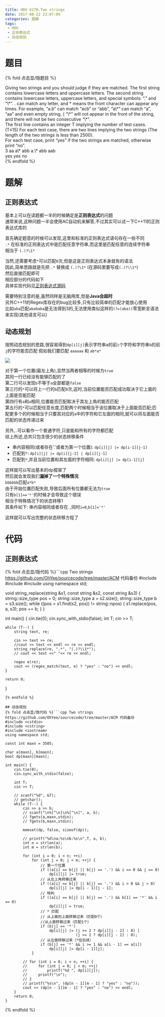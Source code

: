 ```yaml
---
title: HDU 6170.Two strings
date: 2017-08-22 23:07:09
categories: 题解
tags:
 - HDU
 - 正则表达式
 - 动态规划
---
```


# 题目

{% fold 点击显/隐题目 %}
<div class="oj"><div class="part" title="Description">
  Giving two strings and you should judge if they are matched. 
 The first string contains lowercase letters and uppercase letters. 
 The second string contains lowercase letters, uppercase letters, and special symbols: “.” and “\*”. 
 . can match any letter, and * means the front character can appear any times. For example, “a.b” can match “acb” or “abb”, “a\*” can match “a”, “aa” and even empty string. ( “\*” will not appear in the front of the string, and there will not be two consecutive “\*”.

</div><div class="part" title="Input">
The first line contains an integer T implying the number of test cases. (T≤15) 
For each test case, there are two lines implying the two strings (The length of the two strings is less than 2500).

</div><div class="part" title="Output">
For each test case, print “yes” if the two strings are matched, otherwise print “no”.

</div><div class="samp"><div class="clear"></div><div class="input part" title="Sample Input">
3
aa
a\*
abb
a.\*
abb
aab

</div><div class="output part" title="Sample Output">
yes
yes
no

</div><div class="clear"></div></div></div>
{% endfold %}

<!--more-->
# 题解
## 正则表达式
基本上可以在读题都一半的时候确定是**正则表达式**的问题  
通常来说,这种问题一半会使用AC自动机来解答,不过其实可以试一下C++11的正则表达式库的  

首先确定题意的时候可以发现,这里和标准的正则表达式语句存在一些不同  
`.*` 在标准的正则表达式中是匹配任意字符串,而这里是匹配任意的连续字符串  
相当于 `(.)?\1*`  

当然,还需要考虑`*`可以匹配`0`次,但是这是正则表达式本身就有的语法  
因此,简单思路就是先把 `.*` 替换成 `(.)?\1*` (在源码里要写成`(.)?\\1*`)  
然后直接匹配即可  
相应部分的代码如下  
具体实现代码见[正则表达式源码](/post/HDU/6170.html#正则表达式-1)

需要特别注意的是,虽然同样是无脑用库,但是**Java会超时**  
另外C++11的Regex库存在的bug比较多,只有比较简单的匹配才能放心使用  
比如`aba`匹配`abababa`是无法得到3的,无法使用类似这样的`(?=(aba))`零宽断言语法来实现(其他语言可以)  

## 动态规划
按照动态规划的思路,很容易得到`dp[i][j]`表示字符串a的前`i`个字符和字符串`b`的前`j`的字符能否匹配
假如我们要匹配 `aaaaaa` 和 `ab*a*`  

![](/post/img/hdu6170_1.png)

对于第一个位置(最左上角),显然当两者相等的时候为`true`  
其同一行已经没有能够匹配的了  
第二行可以发现`b`不等于`a`全部都是`false`  
第三行的`*`可以将上一行的`b`匹配`0`次,这时,当前位置能否匹配成功取决于它上面的上面是否能匹配  
第四行有`a`和`a`相同,位置能否匹配取决于其左上角的能否匹配  
第五行的`*`可以匹配任意长度,匹配两个时候相当于该位置取决于上面能否匹配;匹配更多个的时候相当于只要其对应的`a`中的字符和它左面的相同,就可以将左面能否匹配的状态传递过来  

另外,`.`可以看作一个普通字符,只是能和所有的字符都匹配  
综上所述,总共只包含很少的状态转移条件  
- 串内容相同(或者存在'.'或者为第一个位置):
  `dp[i][j] |= dp[i-1][j-1]`  
- 匹配到`*`:
  `dp[i][j] |= dp[i][j-2] | dp[i][j-1]`
- 匹配到`*`,并且当前位置和其左面的字符相同:
  `dp[i][j] |= dp[i-1][j]`

这样就可以写出基本的dp框架了  
然后就会发现我们**漏掉了一个特殊情况**  
`bbbbbb`匹配`a*b*`  
由于开始位置匹配失败,导致后面所有位置都无法为`true`  
只有`b[1]=='*'`的时候才会导致这个错误  
相当于特殊情况下的状态转移1  
其条件如下: 串内容相同或者存在`.`,同时`i=0`,`b[1]='*'`  

这样就可以写出完整的状态转移方程了

# 代码
## 正则表达式
{% fold 点击显/隐代码 %}```cpp Two strings https://github.com/OhYee/sourcecode/tree/master/ACM 代码备份
#include <cstdio>
#include <iostream>
#include <regex>
using namespace std;

void string_replace(string &s1, const string &s2, const string &s3) {
    string::size_type pos = 0;
    string::size_type a = s2.size();
    string::size_type b = s3.size();
    while ((pos = s1.find(s2, pos)) != string::npos) {
        s1.replace(pos, a, s3);
        pos += b;
    }
}

int main() {
    cin.tie(0);
    cin.sync_with_stdio(false);
    int T;
    cin >> T;

    while (T--) {
        string text, re;

        cin >> text >> re;
        //cout << text << endl << re << endl;
        string_replace(re, ".*", "(.)?\\1*");
        // cout << text <<" "<< re << endl;

        regex e(re);
        cout << (regex_match(text, e) ? "yes" : "no") << endl;
    }

    return 0;
}
```
{% endfold %}

## 动态规划
{% fold 点击显/隐代码 %}```cpp Two strings https://github.com/OhYee/sourcecode/tree/master/ACM 代码备份
#include <cstdio>
#include <cstring>
#include <iostream>
using namespace std;

const int maxn = 3505;

char a[maxn], b[maxn];
bool dp[maxn][maxn];

int main() {
    cin.tie(0);
    cin.sync_with_stdio(false);

    int T;
    cin >> T;

    // scanf("%d", &T);
    // getchar();
    while (T--) {
        cin >> a >> b;
        // scanf("\n%[^\n]\n%[^\n]", a, b);
        // fgets(a,maxn,stdin);
        // fgets(b,maxn,stdin);

        memset(dp, false, sizeof(dp));

        // printf("%d\na:%s\nb:%s\n",T, a, b);
        int n = strlen(a);
        int m = strlen(b);

        for (int i = 0; i < n; ++i)
            for (int j = 0; j < m; ++j) {
                // 第一个位置
                if ((a[i] == b[j] || b[j] == '.') && i == 0 && j == 0)
                    dp[i][j] |= true;
                // 从左上角转移过来
                if ((a[i] == b[j] || b[j] == '.') && i > 0 && j > 0)
                    dp[i][j] |= dp[i - 1][j - 1];
                // 特判
                if ((a[i] == b[j] || b[j] == '.') && b[1] == '*' && i == 0)
                    dp[i][j] = true;
                // * 匹配
                // 从上面的上面转移过来（匹配0个）
                //从上面转移过来（匹配1个）
                if (b[j] == '*')
                    dp[i][j] |= (j >= 2 ? dp[i][j - 2] : 0) |
                                (j >= 1 ? dp[i][j - 1] : 0);
                // 从左面转移过来（*往后续）
                if (b[j] == '*' && i >= 1 && a[i - 1] == a[i])
                    dp[i][j] |= dp[i - 1][j];
            }

        // for (int i = 0; i < n; ++i) {
        //     for (int j = 0; j < m; ++j)
        //         printf("%d ", dp[i][j]);
        //     printf("\n");
        // }
        // printf("%s\n", (dp[n - 1][m - 1] ? "yes" : "no"));
        cout << (dp[n - 1][m - 1] ? "yes" : "no") << endl;
    }
    return 0;
}
```
{% endfold %}